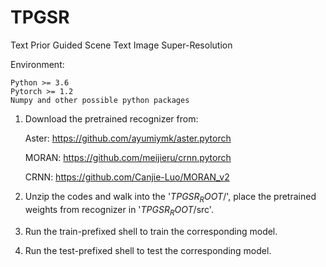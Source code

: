 # TPGSR
Text Prior Guided Scene Text Image Super-Resolution

Environment:

	Python >= 3.6
	Pytorch >= 1.2
	Numpy and other possible python packages


1. Download the pretrained recognizer from: 

	Aster: https://github.com/ayumiymk/aster.pytorch
	
	MORAN: https://github.com/meijieru/crnn.pytorch
	
	CRNN: https://github.com/Canjie-Luo/MORAN_v2

2. Unzip the codes and walk into the '$TPGSR_ROOT$/', place the pretrained weights from recognizer in '$TPGSR_ROOT$/src'.

3. Run the train-prefixed shell to train the corresponding model.
4. Run the test-prefixed shell to test the corresponding model.
